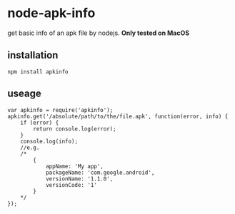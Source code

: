 # node-apk-info
get basic info of an apk file by nodejs. **Only tested on MacOS**

## installation
    npm install apkinfo

## useage
    var apkinfo = require('apkinfo');
    apkinfo.get('/absolute/path/to/the/file.apk', function(error, info) {
        if (error) {
            return console.log(error);
        }
        console.log(info);
        //e.g.
        /*
            {
                appName: 'My app',
                packageName: 'com.google.android',
                versionName: '1.1.0',
                versionCode: '1'
            } 
        */
    });